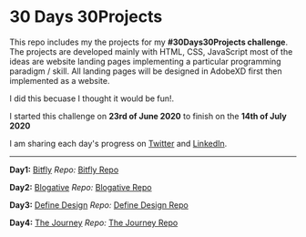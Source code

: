 # 30 Days 30Projects

This repo includes my the projects for my **#30Days30Projects challenge**. 
The projects are developed mainly with HTML, CSS, JavaScript most of the ideas are website landing pages implementing a particular programming paradigm / skill.
All landing pages will be designed in AdobeXD first then implemented as a website.

I did this becuase I thought it would be fun!.

I started this challenge on **23rd of June 2020** to finish on the  **14th of July 2020** 

I am sharing each day's progress on [Twitter](https://twitter.com/dqve) and [LinkedIn](https://www.linkedin.com/in/david-ayo/).

<hr></hr>

**Day1:** [Bitfly](https://dqve.github.io/30-Days-30-Projects/Bitfly/)
*Repo:*   [Bitfly Repo](https://dqve.github.io/30-Days-30-Projects/Bitfly/)

**Day2:** [Blogative](https://bit.ly/2Z294Jq)
*Repo:*   [Blogative Repo](https://github.com/dqve/30-Days-30-Projects/tree/master/Blogative)

**Day3:** [Define Design](https://dqve.github.io/30-Days-30-Projects/Define%20Design/)
*Repo:*   [Define Design Repo](https://github.com/dqve/30-Days-30-Projects/tree/master/Define%20Design)

**Day4:** [The Journey](https://dqve.github.io/30-Days-30-Projects/The%20Journey/)
*Repo:*   [The Journey Repo](https://github.com/dqve/30-Days-30-Projects/tree/master/The%20Journey)
